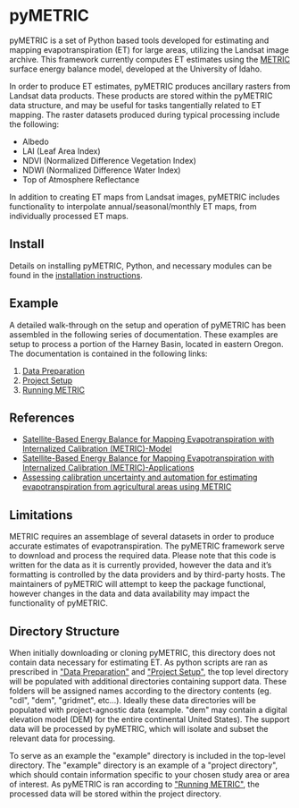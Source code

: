 # pyMETRIC

pyMETRIC is a set of Python based tools developed for estimating and mapping evapotranspiration (ET) for large areas, utilizing the Landsat image archive.  This framework currently computes ET estimates using the [METRIC](http://www.uidaho.edu/cals/kimberly-research-and-extension-center/research/water-resources) surface energy balance model, developed at the University of Idaho.
 
In order to produce ET estimates, pyMETRIC produces ancillary rasters from Landsat data products.  These products are stored within the pyMETRIC data structure, and may be useful for tasks tangentially related to ET mapping. The raster datasets produced during typical processing include the following:
- Albedo
- LAI (Leaf Area Index)
- NDVI (Normalized Difference Vegetation Index)
- NDWI (Normalized Difference Water Index)
- Top of Atmosphere Reflectance

In addition to creating ET maps from Landsat images, pyMETRIC includes functionality to interpolate annual/seasonal/monthly ET maps, from individually processed ET maps.

## Install

Details on installing pyMETRIC, Python, and necessary modules can be found in the [installation instructions](docs/INSTALL.md).

## Example

A detailed walk-through on the setup and operation of pyMETRIC has been assembled in the following series of documentation.  These examples are setup to process a portion of the Harney Basin, located in eastern Oregon.  The documentation is contained in the following links:
1. [Data Preparation](docs/EXAMPLE_DATA.md)
2. [Project Setup](docs/EXAMPLE_SETUP.md)
3. [Running METRIC](docs/EXAMPLE_METRIC.md)

## References

* [Satellite-Based Energy Balance for Mapping Evapotranspiration with Internalized Calibration (METRIC)-Model](https://ascelibrary.org/doi/abs/10.1061/(ASCE)0733-9437(2007)133:4(380))
* [Satellite-Based Energy Balance for Mapping Evapotranspiration with Internalized Calibration (METRIC)-Applications](https://ascelibrary.org/doi/abs/10.1061/(ASCE)0733-9437(2007)133:4(395))
* [Assessing calibration uncertainty and automation for estimating evapotranspiration from agricultural areas using METRIC](https://www.dri.edu/images/stories/divisions/dhs/dhsfaculty/Justin-Huntington/Morton_et_al._2013.pdf)

## Limitations

METRIC requires an assemblage of several datasets in order to produce accurate estimates of evapotranspiration.  The pyMETRIC framework serve to download and process the required data.  Please note that this code is written for the data as it is currently provided, however the data and it’s formatting is controlled by the data providers and by third-party hosts.  The maintainers of pyMETRIC will attempt to keep the package functional, however changes in the data and data availability may impact the functionality of pyMETRIC.

## Directory Structure

When initially downloading or cloning pyMETRIC, this directory does not contain data necessary for estimating ET.  As  python scripts are ran as prescribed in ["Data Preparation"](docs/EXAMPLE_DATA.md) and ["Project Setup"](docs/EXAMPLE_SETUP.md), the top level directory will be populated with additional directories containing support data. These folders will be assigned names according to the directory contents (eg. "cdl", "dem", "gridmet", etc...).  Ideally these data directories will be populated with project-agnostic data (example. "dem" may contain a digital elevation model (DEM) for the entire continental United States).  The support data will be processed by pyMETRIC, which will isolate and subset the relevant data for processing. 

To serve as an example the "example" directory is included in the top-level directory.  The "example" directory is an example of a "project directory", which should contain information specific to your chosen study area or area of interest.   As pyMETRIC is ran according to ["Running METRIC"](docs/EXAMPLE_METRIC.md), the processed data will be stored within the project directory.
